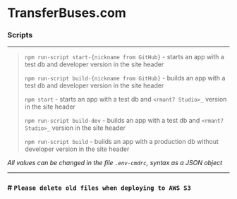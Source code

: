 # TransferBuses.com

### Scripts

---

> `npm run-script start-{nickname from GitHub}` - starts an app with a test db and developer version in the site header
> 
> `npm run-script build-{nickname from GitHub}` - builds an app with a test db and developer version in the site header
> 
> `npm start` - starts an app with a test db and `<rmant7 Studio>_` version in the site header
>
> `npm run-script build-dev` - builds an app with a test db and `<rmant7 Studio>_` version in the site header
> 
> `npm run-script build` - builds an app with a production db without developer version in the site header

*All values can be changed in the file `.env-cmdrc`, syntax as a JSON object*

---




### # `Please delete old files when deploying to AWS S3`
